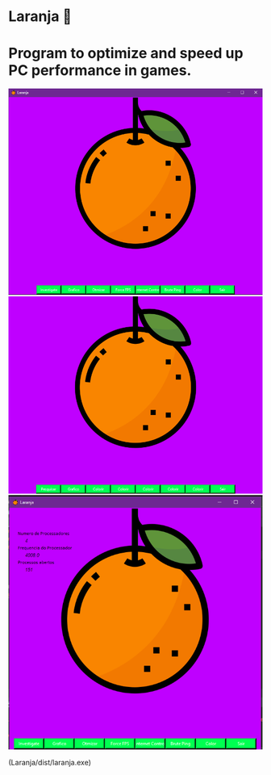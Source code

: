 # <tittle> Laranja </tittle> :orange:
<h1>Program to optimize and speed up PC performance in games.</h1>


![](Laranja/Screenshot2.png)
![](Laranja/Sreenshot.png)
![](Laranja/Screenshot3.png)

(Laranja/dist/laranja.exe)
